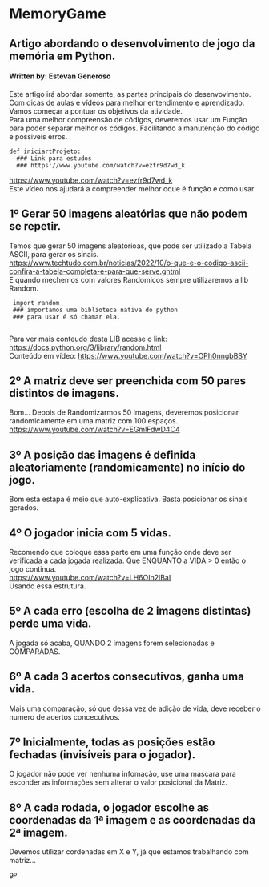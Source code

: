 # MemoryGame
## Artigo abordando o desenvolvimento de jogo da memória em Python.
#### Written by: Estevan Generoso

Este artigo irá abordar somente, as partes principais do desenvovimento. Com dicas de aulas e vídeos para melhor entendimento e aprendizado.</br>
Vamos começar a pontuar os objetivos da atividade.</br>
Para uma melhor compreensão de códigos, deveremos usar um Função para poder separar melhor os códigos. Facilitando a manutenção do código e possiveis erros.</br>

`````
def iniciartProjeto:
  ### Link para estudos
  ### https://www.youtube.com/watch?v=ezfr9d7wd_k
`````
https://www.youtube.com/watch?v=ezfr9d7wd_k </br>
Este vídeo nos ajudará a compreender melhor oque é função e como usar.


1º Gerar 50 imagens aleatórias que não podem se repetir.
---
Temos que gerar 50 imagens aleatórioas, que pode ser utilizado a Tabela ASCII, para gerar os sinais.</br>
https://www.techtudo.com.br/noticias/2022/10/o-que-e-o-codigo-ascii-confira-a-tabela-completa-e-para-que-serve.ghtml </br>
E quando mechemos com valores Randomicos sempre utilizaremos a lib Random.
`````
 import random
 ### importamos uma biblioteca nativa do python
 ### para usar é só chamar ela.
 
`````
Para ver  mais conteudo desta LIB acesse o link: https://docs.python.org/3/library/random.html </br>
Conteúdo em vídeo: https://www.youtube.com/watch?v=OPh0nngbBSY </br>

2º A matriz deve ser preenchida com 50 pares distintos de imagens.
---
Bom... Depois de Randomizarmos 50 imagens, deveremos posicionar randomicamente em uma matriz com 100 espaços.</br>
https://www.youtube.com/watch?v=EGmlFdwD4C4 </br>

3º A posição das imagens é definida aleatoriamente (randomicamente) no início do jogo.
---
Bom esta estapa é meio que auto-explicativa. Basta posicionar os sinais gerados.</br>

4º O jogador inicia com 5 vidas.
---
Recomendo que coloque essa parte em uma função onde deve ser verificada a cada jogada realizada. Que ENQUANTO a VIDA > 0 então o jogo continua.</br>
https://www.youtube.com/watch?v=LH6OIn2lBaI </br>
Usando essa estrutura.

5º A cada erro (escolha de 2 imagens distintas) perde uma vida. 
---
A jogada só acaba, QUANDO 2 imagens forem selecionadas e COMPARADAS.

6º A cada 3 acertos consecutivos, ganha uma vida. 
---
Mais uma comparação, só que dessa vez de adição de vida, deve receber o numero de acertos concecutivos.

7º Inicialmente, todas as posições estão fechadas (invisíveis para o jogador). 
---
O jogador não pode ver nenhuma infomação, use uma mascara para esconder as informações sem alterar o valor posicional da Matriz.

8º A cada rodada, o jogador escolhe as coordenadas da 1ª imagem e as coordenadas da 2ª imagem.
---
Devemos utilizar cordenadas em X e Y, já que estamos trabalhando com matriz...

9º
